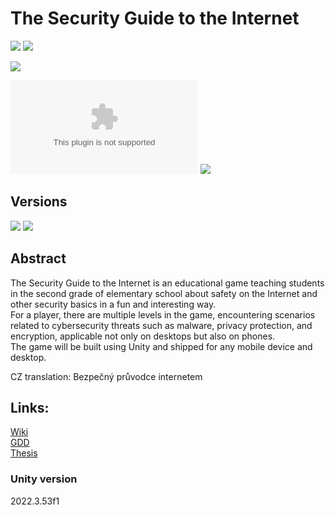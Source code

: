 # The Security Guide to the Internet

[![](https://img.shields.io/github/actions/workflow/status/EbrithilNogare/TheSecurityGuideToTheInternet/buildGame.yml?style=for-the-badge&cacheSeconds=300)](https://ebrithilnogare.github.io/TheSecurityGuideToTheInternet/)
[![](https://img.shields.io/github/last-commit/EbrithilNogare/TheSecurityGuideToTheInternet/main?label=Last%20build&style=for-the-badge&logo=unity&cacheSeconds=300)](https://ebrithilnogare.github.io/TheSecurityGuideToTheInternet/)

[![](https://img.shields.io/github/package-json/v/EbrithilNogare/TheSecurityGuideToTheInternet/gh-pages?label=version&style=for-the-badge&cacheSeconds=300)](https://github.com/EbrithilNogare/TheSecurityGuideToTheInternet/releases/latest)

[![](https://img.shields.io/github/size/EbrithilNogare/TheSecurityGuideToTheInternet/Build/TheSecurityGuideToTheInternet.wasm?branch=gh-pages&style=for-the-badge&label=Size%20of%20scripts&cacheSeconds=300)](https://github.com/EbrithilNogare/TheSecurityGuideToTheInternet/tree/gh-pages/Build)
[![](https://img.shields.io/github/size/EbrithilNogare/TheSecurityGuideToTheInternet/Build/TheSecurityGuideToTheInternet.data?branch=gh-pages&style=for-the-badge&label=Size%20of%20data&cacheSeconds=300)](https://github.com/EbrithilNogare/TheSecurityGuideToTheInternet/releases/latest/download/TheSecurityGuideToTheInternet.apk)


## Versions

[![](https://img.shields.io/badge/Online%20version-555555?style=for-the-badge&logo=webgl&logoColor=white&cacheSeconds=3000)](https://ebrithilnogare.github.io/TheSecurityGuideToTheInternet/)
[![](https://img.shields.io/badge/Android%20version-555555?style=for-the-badge&logo=android&logoColor=white&cacheSeconds=3000)](https://nightly.link/EbrithilNogare/TheSecurityGuideToTheInternet/workflows/buildGame/main/TheSecurityGuideToTheInternet-Android.zip)

## Abstract

The Security Guide to the Internet is an educational game teaching students in the second grade of elementary school about safety on the Internet and other security basics in a fun and interesting way.  
For a player, there are multiple levels in the game, encountering scenarios related to cybersecurity threats such as malware, privacy protection, and encryption, applicable not only on desktops but also on phones.  
The game will be built using Unity and shipped for any mobile device and desktop.

CZ translation: Bezpečný průvodce internetem  

## Links:

[Wiki](https://github.com/EbrithilNogare/TheSecurityGuideToTheInternet/wiki)  
[GDD](https://github.com/EbrithilNogare/TheSecurityGuideToTheInternet/wiki/Game-Design-Document)  
[Thesis](https://www.overleaf.com/read/tkjrcsfsrwrh#395b31)  

### Unity version

2022.3.53f1
